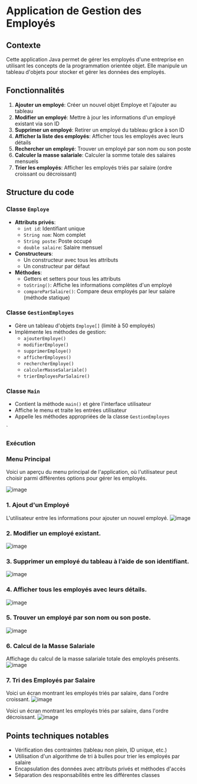 # Application de Gestion des Employés

## Contexte
Cette application Java permet de gérer les employés d'une entreprise en utilisant les concepts de la programmation orientée objet. Elle manipule un tableau d'objets pour stocker et gérer les données des employés.

## Fonctionnalités
1. **Ajouter un employé**: Créer un nouvel objet Employe et l'ajouter au tableau
2. **Modifier un employé**: Mettre à jour les informations d'un employé existant via son ID
3. **Supprimer un employé**: Retirer un employé du tableau grâce à son ID
4. **Afficher la liste des employés**: Afficher tous les employés avec leurs détails
5. **Rechercher un employé**: Trouver un employé par son nom ou son poste
6. **Calculer la masse salariale**: Calculer la somme totale des salaires mensuels
7. **Trier les employés**: Afficher les employés triés par salaire (ordre croissant ou décroissant)

## Structure du code

### Classe `Employe`
- **Attributs privés**:
    - `int id`: Identifiant unique
    - `String nom`: Nom complet
    - `String poste`: Poste occupé
    - `double salaire`: Salaire mensuel
- **Constructeurs**:
    - Un constructeur avec tous les attributs
    - Un constructeur par défaut
- **Méthodes**:
    - Getters et setters pour tous les attributs
    - `toString()`: Affiche les informations complètes d'un employé
    - `compareParSalaire()`: Compare deux employés par leur salaire (méthode statique)

### Classe `GestionEmployes`
- Gère un tableau d'objets `Employe[]` (limité à 50 employés)
- Implémente les méthodes de gestion:
    - `ajouterEmploye()`
    - `modifierEmploye()`
    - `supprimerEmploye()`
    - `afficherEmployes()`
    - `rechercherEmploye()`
    - `calculerMasseSalariale()`
    - `trierEmployesParSalaire()`

### Classe `Main`
- Contient la méthode `main()` et gère l'interface utilisateur
- Affiche le menu et traite les entrées utilisateur
- Appelle les méthodes appropriées de la classe `GestionEmployes`

`

### Exécution

### Menu Principal
Voici un aperçu du menu principal de l'application, où l'utilisateur peut choisir parmi différentes options pour gérer les employés.

![image](./images/1_menu_principal.png)


### 1. Ajout d'un Employé
L'utilisateur entre les informations pour ajouter un nouvel employé.
![image](./images/2_ajout_mploye.png)


### 2. Modifier un employé existant.
![image](./images/3_modifier_employe.png)


### 3. Supprimer un employé du tableau à l’aide de son identifiant.
![image](./images/4_supprimer_employe.png)


### 4. Afficher tous les employés avec leurs détails.
![image](./images/5_afficher_employes.png)

### 5. Trouver un employé par son nom ou son poste.
![image](./images/6_trouver_employe_par_nom.png)



### 6. Calcul de la Masse Salariale
Affichage du calcul de la masse salariale totale des employés présents.
![image](./images/7_calcul_masse_salariale.png)



### 7. Tri des Employés par Salaire
Voici un écran montrant les employés triés par salaire, dans l'ordre croissant.
![image](./images/8_tri_ordre_croissant.png)


Voici un écran montrant les employés triés par salaire, dans l'ordre décroissant.
![image](./images/9_tri_ordre_decroissant.png)


## Points techniques notables
- Vérification des contraintes (tableau non plein, ID unique, etc.)
- Utilisation d'un algorithme de tri à bulles pour trier les employés par salaire
- Encapsulation des données avec attributs privés et méthodes d'accès
- Séparation des responsabilités entre les différentes classes
